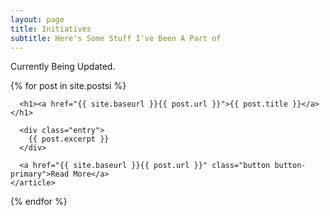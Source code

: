 ```yaml
---
layout: page
title: Initiatives
subtitle: Here's Some Stuff I've Been A Part of
---
```


Currently Being Updated.

<div class="postsi">
  {% for post in site.postsi %}
    <article class="post">

      <h1><a href="{{ site.baseurl }}{{ post.url }}">{{ post.title }}</a></h1>

      <div class="entry">
        {{ post.excerpt }}
      </div>

      <a href="{{ site.baseurl }}{{ post.url }}" class="button button-primary">Read More</a>
    </article>
  {% endfor %}
</div>

